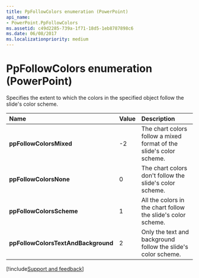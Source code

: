 ```yaml
---
title: PpFollowColors enumeration (PowerPoint)
api_name:
- PowerPoint.PpFollowColors
ms.assetid: c49d2285-739a-1f71-18d5-1eb8787898c6
ms.date: 06/08/2017
ms.localizationpriority: medium
---
```



# PpFollowColors enumeration (PowerPoint)

Specifies the extent to which the colors in the specified object follow the slide's color scheme.



|Name|Value|Description|
|:-----|:-----|:-----|
|**ppFollowColorsMixed**|-2|The chart colors follow a mixed format of the slide's color scheme.|
|**ppFollowColorsNone**|0|The chart colors don't follow the slide's color scheme.|
|**ppFollowColorsScheme**|1|All the colors in the chart follow the slide's color scheme.|
|**ppFollowColorsTextAndBackground**|2|Only the text and background follow the slide's color scheme.|

[!include[Support and feedback](~/includes/feedback-boilerplate.md)]